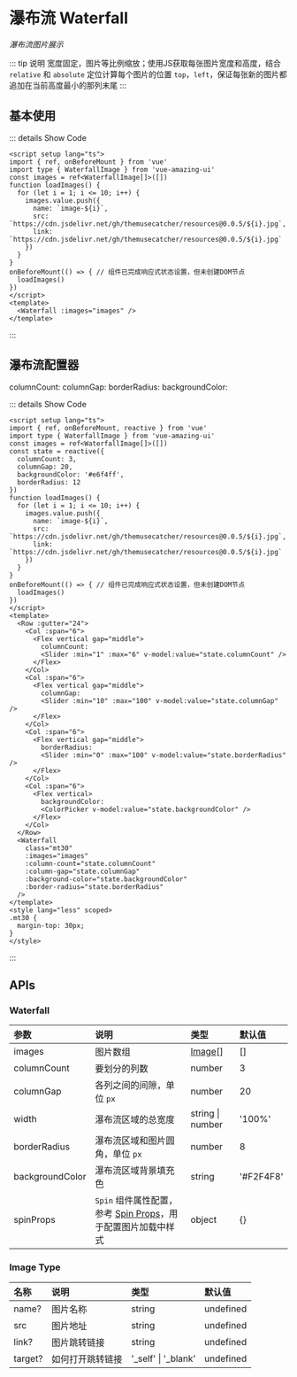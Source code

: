 # 瀑布流 Waterfall

<GlobalElement />

*瀑布流图片展示*

::: tip 说明
宽度固定，图片等比例缩放；使用JS获取每张图片宽度和高度，结合 `relative` 和 `absolute` 定位计算每个图片的位置 `top`，`left`，保证每张新的图片都追加在当前高度最小的那列末尾
:::

<script setup lang="ts">
import { ref, onBeforeMount, reactive } from 'vue'
import type { WaterfallImage } from 'vue-amazing-ui'
const images = ref<WaterfallImage[]>([])
const state = reactive({
  columnCount: 3,
  columnGap: 20,
  backgroundColor: '#e6f4ff',
  borderRadius: 12
})
function loadImages() {
  for (let i = 1; i <= 10; i++) {
    images.value.push({
      name: `image-${i}`,
      src: `https://cdn.jsdelivr.net/gh/themusecatcher/resources@0.0.5/${i}.jpg`,
      link: `https://cdn.jsdelivr.net/gh/themusecatcher/resources@0.0.5/${i}.jpg`
    })
  }
}
onBeforeMount(() => {
  // 组件已完成响应式状态设置，但未创建DOM节点
  loadImages()
})
</script>

## 基本使用

<Waterfall :images="images" />

::: details Show Code

```vue
<script setup lang="ts">
import { ref, onBeforeMount } from 'vue'
import type { WaterfallImage } from 'vue-amazing-ui'
const images = ref<WaterfallImage[]>([])
function loadImages() {
  for (let i = 1; i <= 10; i++) {
    images.value.push({
      name: `image-${i}`,
      src: `https://cdn.jsdelivr.net/gh/themusecatcher/resources@0.0.5/${i}.jpg`,
      link: `https://cdn.jsdelivr.net/gh/themusecatcher/resources@0.0.5/${i}.jpg`
    })
  }
}
onBeforeMount(() => { // 组件已完成响应式状态设置，但未创建DOM节点
  loadImages()
})
</script>
<template>
  <Waterfall :images="images" />
</template>
```

:::

## 瀑布流配置器

<Row :gutter="24">
  <Col :span="6">
    <Flex vertical gap="middle">
      columnCount:
      <Slider :min="1" :max="6" v-model:value="state.columnCount" />
    </Flex>
  </Col>
  <Col :span="6">
    <Flex vertical gap="middle">
      columnGap:
      <Slider :min="10" :max="100" v-model:value="state.columnGap" />
    </Flex>
  </Col>
  <Col :span="6">
    <Flex vertical gap="middle">
      borderRadius:
      <Slider :min="0" :max="100" v-model:value="state.borderRadius" />
    </Flex>
  </Col>
  <Col :span="6">
    <Flex vertical>
      backgroundColor:
      <ColorPicker v-model:value="state.backgroundColor" />
    </Flex>
  </Col>
</Row>
<Waterfall
  class="mt30"
  :images="images"
  :column-count="state.columnCount"
  :column-gap="state.columnGap"
  :background-color="state.backgroundColor"
  :border-radius="state.borderRadius"
/>

::: details Show Code

```vue
<script setup lang="ts">
import { ref, onBeforeMount, reactive } from 'vue'
import type { WaterfallImage } from 'vue-amazing-ui'
const images = ref<WaterfallImage[]>([])
const state = reactive({
  columnCount: 3,
  columnGap: 20,
  backgroundColor: '#e6f4ff',
  borderRadius: 12
})
function loadImages() {
  for (let i = 1; i <= 10; i++) {
    images.value.push({
      name: `image-${i}`,
      src: `https://cdn.jsdelivr.net/gh/themusecatcher/resources@0.0.5/${i}.jpg`,
      link: `https://cdn.jsdelivr.net/gh/themusecatcher/resources@0.0.5/${i}.jpg`
    })
  }
}
onBeforeMount(() => { // 组件已完成响应式状态设置，但未创建DOM节点
  loadImages()
})
</script>
<template>
  <Row :gutter="24">
    <Col :span="6">
      <Flex vertical gap="middle">
        columnCount:
        <Slider :min="1" :max="6" v-model:value="state.columnCount" />
      </Flex>
    </Col>
    <Col :span="6">
      <Flex vertical gap="middle">
        columnGap:
        <Slider :min="10" :max="100" v-model:value="state.columnGap" />
      </Flex>
    </Col>
    <Col :span="6">
      <Flex vertical gap="middle">
        borderRadius:
        <Slider :min="0" :max="100" v-model:value="state.borderRadius" />
      </Flex>
    </Col>
    <Col :span="6">
      <Flex vertical>
        backgroundColor:
        <ColorPicker v-model:value="state.backgroundColor" />
      </Flex>
    </Col>
  </Row>
  <Waterfall
    class="mt30"
    :images="images"
    :column-count="state.columnCount"
    :column-gap="state.columnGap"
    :background-color="state.backgroundColor"
    :border-radius="state.borderRadius"
  />
</template>
<style lang="less" scoped>
.mt30 {
  margin-top: 30px;
}
</style>
```

:::

<style lang="less" scoped>
.mt30 {
  margin-top: 30px;
}
</style>

## APIs

### Waterfall

参数 | 说明 | 类型 | 默认值
:-- | :-- | :-- | :--
images | 图片数组 | [Image](#image-type)[] | []
columnCount | 要划分的列数 | number | 3
columnGap | 各列之间的间隙，单位 `px` | number | 20
width | 瀑布流区域的总宽度 | string &#124; number | '100%'
borderRadius | 瀑布流区域和图片圆角，单位 `px` | number | 8
backgroundColor | 瀑布流区域背景填充色 | string | '#F2F4F8'
spinProps | `Spin` 组件属性配置，参考 [Spin Props](https://themusecatcher.github.io/vue-amazing-ui/guide/components/spin.html#spin)，用于配置图片加载中样式 | object | {}

### Image Type

名称 | 说明 | 类型 | 默认值
:-- | :-- | :-- | :--
name? | 图片名称 | string | undefined
src | 图片地址 | string | undefined
link? | 图片跳转链接 | string | undefined
target? | 如何打开跳转链接 | '_self' &#124; '_blank' | undefined
